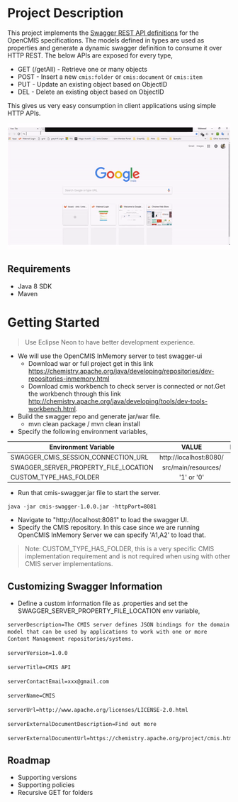 # Project Description

This project implements the [Swagger REST API definitions](https://swagger.io/specification/) for the OpenCMIS specifications. The models defined in types are used as properties and generate a dynamic swagger definition to consume it over HTTP REST. The below APIs are exposed for every type,

* GET (/getAll) - Retrieve one or many objects
* POST - Insert a new `cmis:folder` or `cmis:document` or `cmis:item`
* PUT  - Update an existing object based on ObjectID
* DEL  - Delete an existing object based on ObjectID

This gives us very easy consumption in client applications using simple HTTP APIs.

![Swagger Login](./docs/images/login.gif)

## Requirements
* Java 8 SDK
* Maven

# Getting Started

> Use Eclipse Neon to have better development experience.

* We will use the OpenCMIS InMemory server to test swagger-ui
    * Download war or full project get in this link https://chemistry.apache.org/java/developing/repositories/dev-repositories-inmemory.html
    * Download cmis workbench to check server is connected or not.Get the workbench through this link http://chemistry.apache.org/java/developing/tools/dev-tools-workbench.html.
* Build the swagger repo and generate jar/war file.
    * mvn clean package / mvn clean install
* Specify the following environment variables,

| Environment Variable       | VALUE         | Required             |
| ------------- |:-------------:| -----:|
| SWAGGER_CMIS_SESSION_CONNECTION_URL      | http://localhost:8080/ | true |
| SWAGGER_SERVER_PROPERTY_FILE_LOCATION      | src/main/resources/ | false |
| CUSTOM_TYPE_HAS_FOLDER      | '1' or '0' | false |

* Run that cmis-swagger.jar file to start the server.

```
java -jar cmis-swagger-1.0.0.jar -httpPort=8081
```
* Navigate to "http://localhost:8081" to load the swagger UI.
* Specify the CMIS repository. In this case since we are running OpenCMIS InMemory Server we can specify 'A1,A2' to load that.

> Note: CUSTOM_TYPE_HAS_FOLDER, this is a very specific CMIS implementation requirement and is not required when using with other CMIS server implementations.

## Customizing Swagger Information

* Define a custom information file as .properties and set the SWAGGER_SERVER_PROPERTY_FILE_LOCATION env variable,

```
serverDescription=The CMIS server defines JSON bindings for the domain model that can be used by applications to work with one or more Content Management repositories/systems.

serverVersion=1.0.0

serverTitle=CMIS API

serverContactEmail=xxx@gmail.com

serverName=CMIS 

serverUrl=http://www.apache.org/licenses/LICENSE-2.0.html

serverExternalDocumentDescription=Find out more

serverExternalDocumentUrl=https://chemistry.apache.org/project/cmis.html

```

## Roadmap

* Supporting versions
* Supporting policies
* Recursive GET for folders
